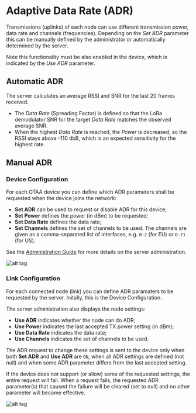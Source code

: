 # Adaptive Data Rate (ADR)

Transmissions (uplinks) of each node can use different transmission power, data
rate and channels (frequencies). Depending on the *Set ADR* parameter this can
be manually defined by the administrator or automatically determined by the server.

Note this functionality must be also enabled in the device, which is indicated
by the *Use ADR* parameter.

## Automatic ADR

The server calculates an average RSSI and SNR for the last 20 frames received.
 * The *Data Rate* (Spreading Factor) is defined so that the LoRa demodulator SNR
   for the target *Data Rate* matches the observed average SNR.
 * When the highest *Data Rate* is reached, the *Power* is decreased, so the
   RSSI stays above -110 dbB, which is an expected sensitivity for the highest rate.


## Manual ADR

### Device Configuration

For each OTAA device you can define which ADR parameters shall be requested when
the device joins the network:
 - **Set ADR** can be used to request or disable ADR for this device;
 - **Set Power** defines the power (in dBm) to be requested;
 - **Set Data Rate** defines the data rate;
 - **Set Channels** defines the set of channels to be used. The channels are given
   as a comma-separated list of interfaces, e.g. `0-2` (for EU) or `0-71` (for US).

See the [Administration Guide](Administration.md) for more details on the
server administration.

![alt tag](https://raw.githubusercontent.com/gotthardp/lorawan-server/master/doc/images/admin-device.png)

### Link Configuration

For each connected node (link) you can define ADR paramaters to be requested by
the server. Initally, this is the Device Configuration.

The server administration also displays the node settings:
 - **Use ADR** indicates whether the node can do ADR;
 - **Use Power** indicates the last accepted TX power setting (in dBm);
 - **Use Data Rate** indicates the data rate;
 - **Use Channels** indicates the set of channels to be used.

The ADR request to change these settings is sent to the device only when both
**Set ADR** and **Use ADR** are `ON`, when all ADR settings are defined (not null)
and when some ADR parameter differs from the last accepted setting.

If the device does not support (or allow) some of the requested settings, the
entire request will fail. When a request fails, the requested ADR parameter(s) that
caused the failure will be cleared (set to null) and no other parameter will become
effective.

![alt tag](https://raw.githubusercontent.com/gotthardp/lorawan-server/master/doc/images/admin-link-status.png)
